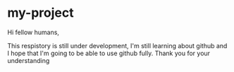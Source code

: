 # my-project

Hi fellow humans,

This respistory is still under development, I'm still learning about github and I hope that I'm going to be able to use github fully. Thank you for your understanding
